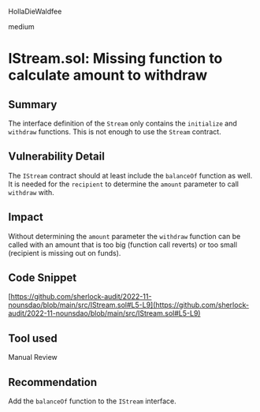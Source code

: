HollaDieWaldfee

medium

# IStream.sol: Missing function to calculate amount to withdraw

## Summary
The interface definition of the `Stream` only contains the `initialize` and `withdraw` functions.
This is not enough to use the `Stream` contract.

## Vulnerability Detail
The `IStream` contract should at least include the `balanceOf` function as well.
It is needed for the `recipient` to determine the `amount` parameter to call `withdraw` with.

## Impact
Without determining the `amount` parameter the `withdraw` function can be called with an amount that is too big (function call reverts) or too small (recipient is missing out on funds).

## Code Snippet
[https://github.com/sherlock-audit/2022-11-nounsdao/blob/main/src/IStream.sol#L5-L9](https://github.com/sherlock-audit/2022-11-nounsdao/blob/main/src/IStream.sol#L5-L9)

## Tool used
Manual Review

## Recommendation
Add the `balanceOf` function to the `IStream` interface.